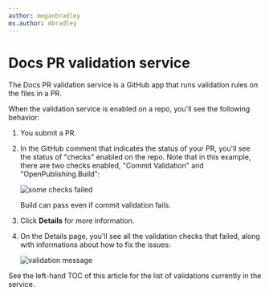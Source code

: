 ```yaml
---
author: meganbradley
ms.author: mbradley
---
```

# Docs PR validation service

The Docs PR validation service is a GitHub app that runs validation rules on the files in a PR.

When the validation service is enabled on a repo, you'll see the following behavior:

1. You submit a PR.
1. In the GitHub comment that indicates the status of your PR, you'll see the status of "checks" enabled on the repo. Note that in this example, there are two checks enabled, "Commit Validation" and "OpenPublishing.Build":

   ![some checks failed](media/validation-failed.png)

   Build can pass even if commit validation fails.

1. Click **Details** for more information.
1. On the Details page, you'll see all the validation checks that failed, along with informations about how to fix the issues:

   ![validation message](media/validation-details.png)

See the left-hand TOC of this article for the list of validations currently in the service.
